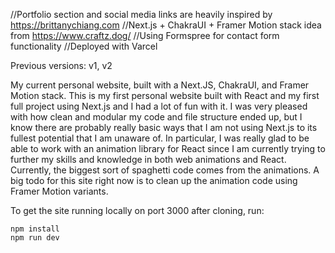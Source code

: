 //Portfolio section and social media links are heavily inspired by https://brittanychiang.com
//Next.js + ChakraUI + Framer Motion stack idea from https://www.craftz.dog/
//Using Formspree for contact form functionality
//Deployed with Varcel

Previous versions: v1, v2

My current personal website, built with a Next.JS, ChakraUI, and Framer Motion stack. This is my first personal website built with React and my first full project using Next.js and I had a lot of fun with it. I was very pleased with how clean and modular my code and file structure ended up, but I know there are probably really basic ways that I am not using Next.js to its fullest potential that I am unaware of. In particular, I was really glad to be able to work with an animation library for React since I am currently trying to further my skills and knowledge in both web animations and React. Currently, the biggest sort of spaghetti code comes from the animations. A big todo for this site right now is to clean up the animation code using Framer Motion variants.

To get the site running locally on port 3000 after cloning, run:
```
npm install
npm run dev

```